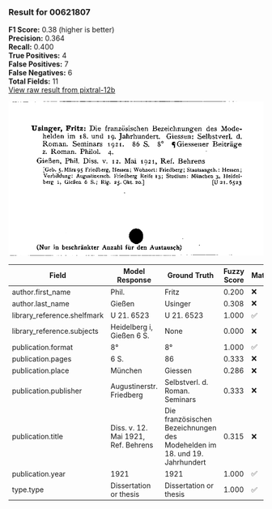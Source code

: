 ### Result for 00621807
**F1 Score:** 0.38 (higher is better)<br>**Precision:** 0.364<br>**Recall:** 0.400<br>**True Positives:** 4<br>**False Positives:** 7<br>**False Negatives:** 6<br>**Total Fields:** 11<br>[View raw result from pixtral-12b](https://github.com/RISE-UNIBAS/humanities_data_benchmark/blob/main/results/2025-10-01/T0186/request_T0186_00621807.json)

<img src="https://github.com/RISE-UNIBAS/humanities_data_benchmark/blob/main/benchmarks/zettelkatalog/images/00621807.jpg?raw=true" alt="00621807" width="600px">

| Field | Model Response | Ground Truth | Fuzzy Score | Match |
|-------|----------------|--------------|-------------|-------|
| author.first_name | Phil. | Fritz | 0.200 | ❌ |
| author.last_name | Gießen | Usinger | 0.308 | ❌ |
| library_reference.shelfmark | U 21. 6523 | U 21. 6523 | 1.000 | ✅ |
| library_reference.subjects | Heidelberg i, Gießen 6 S. | None | 0.000 | ❌ |
| publication.format | 8° | 8° | 1.000 | ✅ |
| publication.pages | 6 S. | 86 | 0.333 | ❌ |
| publication.place | München | Giessen | 0.286 | ❌ |
| publication.publisher | Augustinerstr. Friedberg | Selbstverl. d. Roman. Seminars | 0.333 | ❌ |
| publication.title | Diss. v. 12. Mai 1921, Ref. Behrens | Die französischen Bezeichnungen des Modehelden im 18. und 19. Jahrhundert | 0.315 | ❌ |
| publication.year | 1921 | 1921 | 1.000 | ✅ |
| type.type | Dissertation or thesis | Dissertation or thesis | 1.000 | ✅ |
